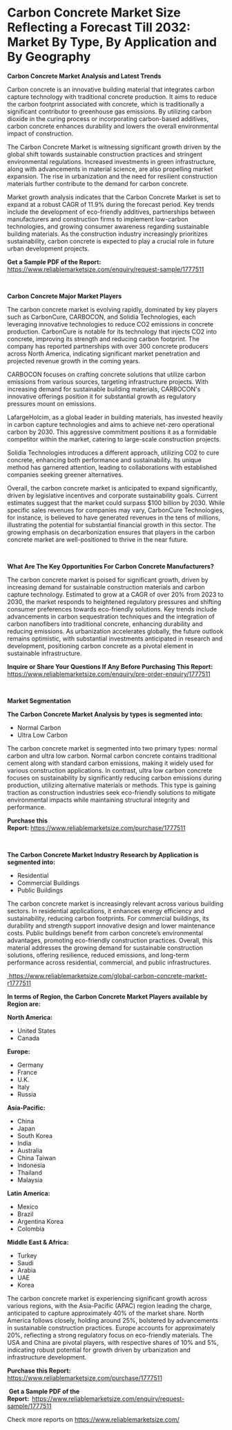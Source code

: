 <p><h1>Carbon Concrete Market Size Reflecting a Forecast Till 2032: Market By Type, By Application and By Geography</h1></p><p><strong>Carbon Concrete Market Analysis and Latest Trends</strong></p>
<p><p>Carbon concrete is an innovative building material that integrates carbon capture technology with traditional concrete production. It aims to reduce the carbon footprint associated with concrete, which is traditionally a significant contributor to greenhouse gas emissions. By utilizing carbon dioxide in the curing process or incorporating carbon-based additives, carbon concrete enhances durability and lowers the overall environmental impact of construction.</p><p>The Carbon Concrete Market is witnessing significant growth driven by the global shift towards sustainable construction practices and stringent environmental regulations. Increased investments in green infrastructure, along with advancements in material science, are also propelling market expansion. The rise in urbanization and the need for resilient construction materials further contribute to the demand for carbon concrete.</p><p>Market growth analysis indicates that the Carbon Concrete Market is set to expand at a robust CAGR of 11.9% during the forecast period. Key trends include the development of eco-friendly additives, partnerships between manufacturers and construction firms to implement low-carbon technologies, and growing consumer awareness regarding sustainable building materials. As the construction industry increasingly prioritizes sustainability, carbon concrete is expected to play a crucial role in future urban development projects.</p></p>
<p><strong>Get a Sample PDF of the Report:&nbsp;</strong> <a href="https://www.reliablemarketsize.com/enquiry/request-sample/1777511?utm_campaign=2462&utm_medium=2&utm_source=Github&utm_content=ia&utm_term=01042025&utm_id=carbon-concrete">https://www.reliablemarketsize.com/enquiry/request-sample/1777511</a></p>
<p>&nbsp;</p>
<p><strong>Carbon Concrete Major Market Players</strong></p>
<p><p>The carbon concrete market is evolving rapidly, dominated by key players such as CarbonCure, CARBOCON, and Solidia Technologies, each leveraging innovative technologies to reduce CO2 emissions in concrete production. CarbonCure is notable for its technology that injects CO2 into concrete, improving its strength and reducing carbon footprint. The company has reported partnerships with over 300 concrete producers across North America, indicating significant market penetration and projected revenue growth in the coming years.</p><p>CARBOCON focuses on crafting concrete solutions that utilize carbon emissions from various sources, targeting infrastructure projects. With increasing demand for sustainable building materials, CARBOCON's innovative offerings position it for substantial growth as regulatory pressures mount on emissions. </p><p>LafargeHolcim, as a global leader in building materials, has invested heavily in carbon capture technologies and aims to achieve net-zero operational carbon by 2030. This aggressive commitment positions it as a formidable competitor within the market, catering to large-scale construction projects.</p><p>Solidia Technologies introduces a different approach, utilizing CO2 to cure concrete, enhancing both performance and sustainability. Its unique method has garnered attention, leading to collaborations with established companies seeking greener alternatives. </p><p>Overall, the carbon concrete market is anticipated to expand significantly, driven by legislative incentives and corporate sustainability goals. Current estimates suggest that the market could surpass $100 billion by 2030. While specific sales revenues for companies may vary, CarbonCure Technologies, for instance, is believed to have generated revenues in the tens of millions, illustrating the potential for substantial financial growth in this sector. The growing emphasis on decarbonization ensures that players in the carbon concrete market are well-positioned to thrive in the near future.</p></p>
<p>&nbsp;</p>
<p><strong>What Are The Key Opportunities For Carbon Concrete Manufacturers?</strong></p>
<p><p>The carbon concrete market is poised for significant growth, driven by increasing demand for sustainable construction materials and carbon capture technology. Estimated to grow at a CAGR of over 20% from 2023 to 2030, the market responds to heightened regulatory pressures and shifting consumer preferences towards eco-friendly solutions. Key trends include advancements in carbon sequestration techniques and the integration of carbon nanofibers into traditional concrete, enhancing durability and reducing emissions. As urbanization accelerates globally, the future outlook remains optimistic, with substantial investments anticipated in research and development, positioning carbon concrete as a pivotal element in sustainable infrastructure.</p></p>
<p><strong>Inquire or Share Your Questions If Any Before Purchasing This Report:</strong> <a href="https://www.reliablemarketsize.com/enquiry/pre-order-enquiry/1777511?utm_campaign=2462&utm_medium=2&utm_source=Github&utm_content=ia&utm_term=01042025&utm_id=carbon-concrete">https://www.reliablemarketsize.com/enquiry/pre-order-enquiry/1777511</a></p>
<p>&nbsp;</p>
<p><strong>Market Segmentation</strong></p>
<p><strong>The Carbon Concrete Market Analysis by types is segmented into:</strong></p>
<p><ul><li>Normal Carbon</li><li>Ultra Low Carbon</li></ul></p>
<p><p>The carbon concrete market is segmented into two primary types: normal carbon and ultra low carbon. Normal carbon concrete contains traditional cement along with standard carbon emissions, making it widely used for various construction applications. In contrast, ultra low carbon concrete focuses on sustainability by significantly reducing carbon emissions during production, utilizing alternative materials or methods. This type is gaining traction as construction industries seek eco-friendly solutions to mitigate environmental impacts while maintaining structural integrity and performance.</p></p>
<p><strong>Purchase this Report:&nbsp;</strong><a href="https://www.reliablemarketsize.com/purchase/1777511?utm_campaign=2462&utm_medium=2&utm_source=Github&utm_content=ia&utm_term=01042025&utm_id=carbon-concrete">https://www.reliablemarketsize.com/purchase/1777511</a></p>
<p>&nbsp;</p>
<p><strong>The Carbon Concrete Market Industry Research by Application is segmented into:</strong></p>
<p><ul><li>Residential</li><li>Commercial Buildings</li><li>Public Buildings</li></ul></p>
<p><p>The carbon concrete market is increasingly relevant across various building sectors. In residential applications, it enhances energy efficiency and sustainability, reducing carbon footprints. For commercial buildings, its durability and strength support innovative design and lower maintenance costs. Public buildings benefit from carbon concrete’s environmental advantages, promoting eco-friendly construction practices. Overall, this material addresses the growing demand for sustainable construction solutions, offering resilience, reduced emissions, and long-term performance across residential, commercial, and public infrastructures.</p></p>
<p><a href="https://www.reliablemarketsize.com/global-carbon-concrete-market-r1777511?utm_campaign=2462&utm_medium=2&utm_source=Github&utm_content=ia&utm_term=01042025&utm_id=carbon-concrete">&nbsp;https://www.reliablemarketsize.com/global-carbon-concrete-market-r1777511</a></p>
<p><strong>In terms of Region, the Carbon Concrete Market Players available by Region are:</strong></p>
<p>
    <p> <strong> North America: </strong>
        <ul>
            <li>United States</li>
            <li>Canada</li>
        </ul>
        </p> 
    <p> <strong> Europe: </strong>
        <ul>
            <li>Germany</li>
            <li>France</li>
            <li>U.K.</li>
            <li>Italy</li>
            <li>Russia</li>
        </ul>
        </p> 
    <p> <strong> Asia-Pacific: </strong>
        <ul>
            <li>China</li>
            <li>Japan</li>
            <li>South Korea</li>
            <li>India</li>
            <li>Australia</li>
            <li>China Taiwan</li>
            <li>Indonesia</li>
            <li>Thailand</li>
            <li>Malaysia</li>
        </ul>
        </p> 
    <p> <strong> Latin America: </strong>
        <ul>
            <li>Mexico</li>
            <li>Brazil</li>
            <li>Argentina Korea</li>
            <li>Colombia</li>
        </ul>
        </p> 
    <p> <strong> Middle East & Africa: </strong>
        <ul>
            <li>Turkey</li>
            <li>Saudi</li>
            <li>Arabia</li>
            <li>UAE</li>
            <li>Korea</li>
        </ul>
    </p>
    </p>
<p><p>The carbon concrete market is experiencing significant growth across various regions, with the Asia-Pacific (APAC) region leading the charge, anticipated to capture approximately 40% of the market share. North America follows closely, holding around 25%, bolstered by advancements in sustainable construction practices. Europe accounts for approximately 20%, reflecting a strong regulatory focus on eco-friendly materials. The USA and China are pivotal players, with respective shares of 10% and 5%, indicating robust potential for growth driven by urbanization and infrastructure development.</p></p>
<p><strong>Purchase this Report: </strong><a href="https://www.reliablemarketsize.com/purchase/1777511?utm_campaign=2462&utm_medium=2&utm_source=Github&utm_content=ia&utm_term=01042025&utm_id=carbon-concrete">https://www.reliablemarketsize.com/purchase/1777511</a></p>
<p>&nbsp;<strong>Get a Sample PDF of the Report:&nbsp;&nbsp;</strong><a href="https://www.reliablemarketsize.com/enquiry/request-sample/1777511?utm_campaign=2462&utm_medium=2&utm_source=Github&utm_content=ia&utm_term=01042025&utm_id=carbon-concrete">https://www.reliablemarketsize.com/enquiry/request-sample/1777511</a></p>
<p><strong></strong></p>
<p>Check more reports on <a href="https://www.reliablemarketsize.com/?utm_campaign=2462&utm_medium=2&utm_source=Github&utm_content=ia&utm_term=01042025&utm_id=carbon-concrete">https://www.reliablemarketsize.com/</a></p>